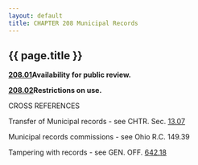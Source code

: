 ```yaml
---
layout: default 
title: CHAPTER 208 Municipal Records
---
```


{{ page.title }}
----------------

[**208.01**](161ee4f0.html)**Availability for public review.**

[**208.02**](1621965d.html)**Restrictions on use.**

CROSS REFERENCES

Transfer of Municipal records - see CHTR. Sec. [13.07](14cd14b3.html)

Municipal records commissions - see Ohio R.C. 149.39

Tampering with records - see GEN. OFF. [642.18](333d3817.html)
